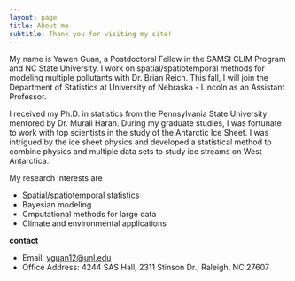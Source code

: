 ```yaml
---
layout: page
title: About me
subtitle: Thank you for visiting my site!
---
```


My name is Yawen Guan, a Postdoctoral Fellow in the SAMSI CLIM Program and NC State University. I work on spatial/spatiotemporal methods for modeling multiple pollutants with Dr. Brian Reich. This fall, I will join the Department of Statistics at University of Nebraska - Lincoln as an Assistant Professor.

I received my Ph.D. in statistics from the Pennsylvania State University mentored by Dr. Murali Haran. During my graduate studies, I was fortunate to work with top scientists in the study of the Antarctic Ice Sheet. I was intrigued by the ice sheet physics and developed a statistical method to combine physics and multiple data sets to study ice streams on West Antarctica. 

My research interests are
- Spatial/spatiotemporal statistics
- Bayesian modeling 
- Cmputational methods for large data
- Climate and environmental applications

**contact**
- Email: yguan12@unl.edu
- Office Address: 4244 SAS Hall, 2311 Stinson Dr., Raleigh, NC 27607

